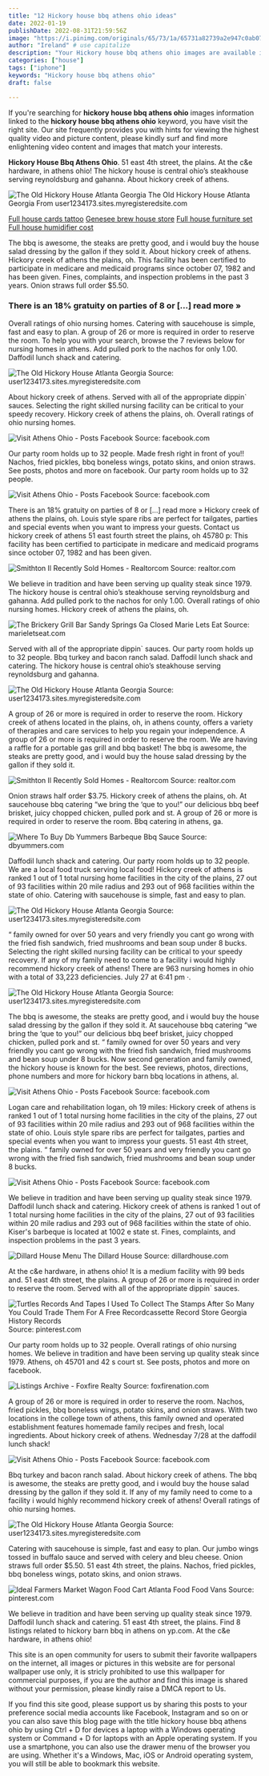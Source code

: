 ```yaml
---
title: "12 Hickory house bbq athens ohio ideas"
date: 2022-01-19
publishDate: 2022-08-31T21:59:56Z
image: "https://i.pinimg.com/originals/65/73/1a/65731a82739a2e947c0ab0799750bdbf.jpg"
author: "Ireland" # use capitalize
description: "Your Hickory house bbq athens ohio images are available in this site. Hickory house bbq athens ohio are a topic that is being searched for and liked by netizens today. You can Download the Hickory house bbq athens ohio files here. Find and Download all royalty-free photos and vectors."
categories: ["house"]
tags: ["iphone"]
keywords: "Hickory house bbq athens ohio"
draft: false

---
```


If you're searching for **hickory house bbq athens ohio** images information linked to the **hickory house bbq athens ohio** keyword, you have visit the right  site.  Our site frequently  provides you with  hints  for viewing  the highest  quality video and picture  content, please kindly surf and find more enlightening video content and images  that match your interests.

**Hickory House Bbq Athens Ohio**. 51 east 4th street, the plains. At the c&amp;e hardware, in athens ohio! The hickory house is central ohio’s steakhouse serving reynoldsburg and gahanna. About hickory creek of athens.

![The Old Hickory House Atlanta Georgia](https://user1234173.sites.myregisteredsite.com/sitebuildercontent/sitebuilderpictures/webassets/HHAtlanta0001_3.JPG "The Old Hickory House Atlanta Georgia")
The Old Hickory House Atlanta Georgia From user1234173.sites.myregisteredsite.com

[Full house cards tattoo](/full-house-cards-tattoo/)
[Genesee brew house store](/genesee-brew-house-store/)
[Full house furniture set](/full-house-furniture-set/)
[Full house humidifier cost](/full-house-humidifier-cost/)

The bbq is awesome, the steaks are pretty good, and i would buy the house salad dressing by the gallon if they sold it. About hickory creek of athens. Hickory creek of athens the plains, oh. This facility has been certified to participate in medicare and medicaid programs since october 07, 1982 and has been given. Fines, complaints, and inspection problems in the past 3 years. Onion straws full order $5.50.

### There is an 18% gratuity on parties of 8 or […] read more »

Overall ratings of ohio nursing homes. Catering with saucehouse is simple, fast and easy to plan. A group of 26 or more is required in order to reserve the room. To help you with your search, browse the 7 reviews below for nursing homes in athens. Add pulled pork to the nachos for only 1.00. Daffodil lunch shack and catering.


![The Old Hickory House Atlanta Georgia](https://user1234173.sites.myregisteredsite.com/sitebuildercontent/sitebuilderpictures/webassets/HHAtlanta0001.JPG "The Old Hickory House Atlanta Georgia")
Source: user1234173.sites.myregisteredsite.com

About hickory creek of athens. Served with all of the appropriate dippin` sauces. Selecting the right skilled nursing facility can be critical to your speedy recovery. Hickory creek of athens the plains, oh. Overall ratings of ohio nursing homes.

![Visit Athens Ohio - Posts Facebook](https://lookaside.fbsbx.com/lookaside/crawler/media/?media_id=10158125069236319 "Visit Athens Ohio - Posts Facebook")
Source: facebook.com

Our party room holds up to 32 people. Made fresh right in front of you!! Nachos, fried pickles, bbq boneless wings, potato skins, and onion straws. See posts, photos and more on facebook. Our party room holds up to 32 people.

![Visit Athens Ohio - Posts Facebook](https://lookaside.fbsbx.com/lookaside/crawler/media/?media_id=10158082654371319 "Visit Athens Ohio - Posts Facebook")
Source: facebook.com

There is an 18% gratuity on parties of 8 or […] read more » Hickory creek of athens the plains, oh. Louis style spare ribs are perfect for tailgates, parties and special events when you want to impress your guests. Contact us hickory creek of athens 51 east fourth street the plains, oh 45780 p: This facility has been certified to participate in medicare and medicaid programs since october 07, 1982 and has been given.

![Smithton Il Recently Sold Homes - Realtorcom](https://ap.rdcpix.com/50dc9be6991e636eb463f94d2e6bfdf6l-m3789194412xd-w480_h480_q80.jpg "Smithton Il Recently Sold Homes - Realtorcom")
Source: realtor.com

We believe in tradition and have been serving up quality steak since 1979. The hickory house is central ohio’s steakhouse serving reynoldsburg and gahanna. Add pulled pork to the nachos for only 1.00. Overall ratings of ohio nursing homes. Hickory creek of athens the plains, oh.

![The Brickery Grill Bar Sandy Springs Ga Closed Marie Lets Eat](https://marieletseat.files.wordpress.com/2014/03/img_2637.jpg?w=840 "The Brickery Grill Bar Sandy Springs Ga Closed Marie Lets Eat")
Source: marieletseat.com

Served with all of the appropriate dippin` sauces. Our party room holds up to 32 people. Bbq turkey and bacon ranch salad. Daffodil lunch shack and catering. The hickory house is central ohio’s steakhouse serving reynoldsburg and gahanna.

![The Old Hickory House Atlanta Georgia](https://user1234173.sites.myregisteredsite.com/sitebuildercontent/sitebuilderpictures/webassets/HHAtlanta0001_1.JPG "The Old Hickory House Atlanta Georgia")
Source: user1234173.sites.myregisteredsite.com

A group of 26 or more is required in order to reserve the room. Hickory creek of athens located in the plains, oh, in athens county, offers a variety of therapies and care services to help you regain your independence. A group of 26 or more is required in order to reserve the room. We are having a raffle for a portable gas grill and bbq basket! The bbq is awesome, the steaks are pretty good, and i would buy the house salad dressing by the gallon if they sold it.

![Smithton Il Recently Sold Homes - Realtorcom](https://ap.rdcpix.com/13cae40758946b055fff6f458ebf2e3el-m2653145373xd-w480_h480_q80.jpg "Smithton Il Recently Sold Homes - Realtorcom")
Source: realtor.com

Onion straws half order $3.75. Hickory creek of athens the plains, oh. At saucehouse bbq catering “we bring the ‘que to you!” our delicious bbq beef brisket, juicy chopped chicken, pulled pork and st. A group of 26 or more is required in order to reserve the room. Bbq catering in athens, ga.

![Where To Buy Db Yummers Barbeque Bbq Sauce](https://www.dbyummers.com/images/3.jpg "Where To Buy Db Yummers Barbeque Bbq Sauce")
Source: dbyummers.com

Daffodil lunch shack and catering. Our party room holds up to 32 people. We are a local food truck serving local food! Hickory creek of athens is ranked 1 out of 1 total nursing home facilities in the city of the plains, 27 out of 93 facilities within 20 mile radius and 293 out of 968 facilities within the state of ohio. Catering with saucehouse is simple, fast and easy to plan.

![The Old Hickory House Atlanta Georgia](https://user1234173.sites.myregisteredsite.com/sitebuildercontent/sitebuilderpictures/webassets/HHAtlanta0001_2.JPG "The Old Hickory House Atlanta Georgia")
Source: user1234173.sites.myregisteredsite.com

“ family owned for over 50 years and very friendly you cant go wrong with the fried fish sandwich, fried mushrooms and bean soup under 8 bucks. Selecting the right skilled nursing facility can be critical to your speedy recovery. If any of my family need to come to a facility i would highly recommend hickory creek of athens! There are 963 nursing homes in ohio with a total of 33,223 deficiencies. July 27 at 6:41 pm ·.

![The Old Hickory House Atlanta Georgia](https://user1234173.sites.myregisteredsite.com/sitebuildercontent/sitebuilderpictures/webassets/.pond/HHA50001.jpg.w180h363.jpg "The Old Hickory House Atlanta Georgia")
Source: user1234173.sites.myregisteredsite.com

The bbq is awesome, the steaks are pretty good, and i would buy the house salad dressing by the gallon if they sold it. At saucehouse bbq catering “we bring the ‘que to you!” our delicious bbq beef brisket, juicy chopped chicken, pulled pork and st. “ family owned for over 50 years and very friendly you cant go wrong with the fried fish sandwich, fried mushrooms and bean soup under 8 bucks. Now second generation and family owned, the hickory house is known for the best. See reviews, photos, directions, phone numbers and more for hickory barn bbq locations in athens, al.

![Visit Athens Ohio - Posts Facebook](https://lookaside.fbsbx.com/lookaside/crawler/media/?media_id=10158101018001319 "Visit Athens Ohio - Posts Facebook")
Source: facebook.com

Logan care and rehabilitation logan, oh 19 miles: Hickory creek of athens is ranked 1 out of 1 total nursing home facilities in the city of the plains, 27 out of 93 facilities within 20 mile radius and 293 out of 968 facilities within the state of ohio. Louis style spare ribs are perfect for tailgates, parties and special events when you want to impress your guests. 51 east 4th street, the plains. “ family owned for over 50 years and very friendly you cant go wrong with the fried fish sandwich, fried mushrooms and bean soup under 8 bucks.

![Visit Athens Ohio - Posts Facebook](https://lookaside.fbsbx.com/lookaside/crawler/media/?media_id=10158087866551319 "Visit Athens Ohio - Posts Facebook")
Source: facebook.com

We believe in tradition and have been serving up quality steak since 1979. Daffodil lunch shack and catering. Hickory creek of athens is ranked 1 out of 1 total nursing home facilities in the city of the plains, 27 out of 93 facilities within 20 mile radius and 293 out of 968 facilities within the state of ohio. Kiser&#039;s barbeque is located at 1002 e state st. Fines, complaints, and inspection problems in the past 3 years.

![Dillard House Menu The Dillard House](https://www.dillardhouse.com/admin/uploads/galleries/64/outdoorbbq.jpg "Dillard House Menu The Dillard House")
Source: dillardhouse.com

At the c&amp;e hardware, in athens ohio! It is a medium facility with 99 beds and. 51 east 4th street, the plains. A group of 26 or more is required in order to reserve the room. Served with all of the appropriate dippin` sauces.

![Turtles Records And Tapes I Used To Collect The Stamps After So Many You Could Trade Them For A Free Recordcassette Record Store Georgia History Records](https://i.pinimg.com/originals/64/03/82/640382899a9837a5a57d205814427884.jpg "Turtles Records And Tapes I Used To Collect The Stamps After So Many You Could Trade Them For A Free Recordcassette Record Store Georgia History Records")
Source: pinterest.com

Our party room holds up to 32 people. Overall ratings of ohio nursing homes. We believe in tradition and have been serving up quality steak since 1979. Athens, oh 45701 and 42 s court st. See posts, photos and more on facebook.

![Listings Archive - Foxfire Realty](https://lnzbf36f4k-flywheel.netdna-ssl.com/wp-content/uploads/2020/12/Lovell-01-650x434.jpg "Listings Archive - Foxfire Realty")
Source: foxfirenation.com

A group of 26 or more is required in order to reserve the room. Nachos, fried pickles, bbq boneless wings, potato skins, and onion straws. With two locations in the college town of athens, this family owned and operated establishment features homemade family recipes and fresh, local ingredients. About hickory creek of athens. Wednesday 7/28 at the daffodil lunch shack!

![Visit Athens Ohio - Posts Facebook](https://lookaside.fbsbx.com/lookaside/crawler/media/?media_id=10158123037511319 "Visit Athens Ohio - Posts Facebook")
Source: facebook.com

Bbq turkey and bacon ranch salad. About hickory creek of athens. The bbq is awesome, the steaks are pretty good, and i would buy the house salad dressing by the gallon if they sold it. If any of my family need to come to a facility i would highly recommend hickory creek of athens! Overall ratings of ohio nursing homes.

![The Old Hickory House Atlanta Georgia](https://user1234173.sites.myregisteredsite.com/sitebuildercontent/sitebuilderpictures/webassets/HHAtlanta0001_3.JPG "The Old Hickory House Atlanta Georgia")
Source: user1234173.sites.myregisteredsite.com

Catering with saucehouse is simple, fast and easy to plan. Our jumbo wings tossed in buffalo sauce and served with celery and bleu cheese. Onion straws full order $5.50. 51 east 4th street, the plains. Nachos, fried pickles, bbq boneless wings, potato skins, and onion straws.

![Ideal Farmers Market Wagon Food Cart Atlanta Food Food Vans](https://i.pinimg.com/originals/65/73/1a/65731a82739a2e947c0ab0799750bdbf.jpg "Ideal Farmers Market Wagon Food Cart Atlanta Food Food Vans")
Source: pinterest.com

We believe in tradition and have been serving up quality steak since 1979. Daffodil lunch shack and catering. 51 east 4th street, the plains. Find 8 listings related to hickory barn bbq in athens on yp.com. At the c&amp;e hardware, in athens ohio!

This site is an open community for users to submit their favorite wallpapers on the internet, all images or pictures in this website are for personal wallpaper use only, it is stricly prohibited to use this wallpaper for commercial purposes, if you are the author and find this image is shared without your permission, please kindly raise a DMCA report to Us.

If you find this site good, please support us by sharing this posts to your preference social media accounts like Facebook, Instagram and so on or you can also save this blog page with the title hickory house bbq athens ohio by using Ctrl + D for devices a laptop with a Windows operating system or Command + D for laptops with an Apple operating system. If you use a smartphone, you can also use the drawer menu of the browser you are using. Whether it's a Windows, Mac, iOS or Android operating system, you will still be able to bookmark this website.
